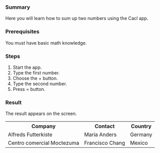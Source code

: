 ### Summary
Here you will learn how to sum up two numbers using the Cacl app. 
### Prerequisites
You must have basic math knowledge. 
### Steps
1. Start the app.
2. Type the first number.
3. Choose the + button.
4. Type the second number.
5. Press = button. 
### Result
The result appears on the screen. 


<table>
  <tr>
    <th>Company</th>
    <th>Contact</th>
    <th>Country</th>
  </tr>
  <tr>
    <td>Alfreds Futterkiste</td>
    <td>Maria Anders</td>
    <td>Germany</td>
  </tr>
  <tr>
    <td>Centro comercial Moctezuma</td>
    <td>Francisco Chang</td>
    <td>Mexico</td>
  </tr>
</table>
